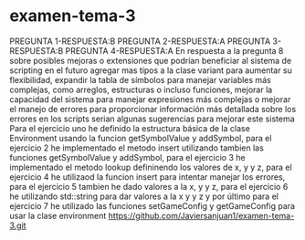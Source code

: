 # examen-tema-3
PREGUNTA 1-RESPUESTA:B
PREGUNTA 2-RESPUESTA:A
PREGUNTA 3-RESPUESTA:B
PREGUNTA 4-RESPUESTA:A
En respuesta a la pregunta 8 sobre posibles mejoras o extensiones que podrían beneficiar al sistema de scripting en el futuro agregar mas tipos a la clase variant para aumentar su flexibilidad, expandir la tabla de símbolos para manejar variables más complejas, como arreglos, estructuras o incluso funciones, mejorar la capacidad del sistema para manejar expresiones más complejas o mejorar el manejo de errores para proporcionar información más detallada sobre los errores en los scripts serian algunas sugerencias para mejorar este sistema
Para el ejercicio uno he definido la estructura básica de la clase Environment usando la funcion getSymbolValue y addSymbol, para el ejercicio 2 he implementado el metodo insert utilizando tambien las funciones getSymbolValue y addSymbol, para el ejercicio 3 he implementado el metodo lookup defininendo los valores de x, y y z, para el ejercicio 4 he utilizaod la funcion insert para intentar manejar los errores, para el ejercicio 5 tambien he dado valores a la x, y y z, para el ejercicio 6 he utilizando std::string para dar valores a la x y y z y por último para el ejercicio 7 he utilizado las funciones setGameConfig y getGameConfig para usar la clase environment
https://github.com/Javiersanjuan1/examen-tema-3.git
